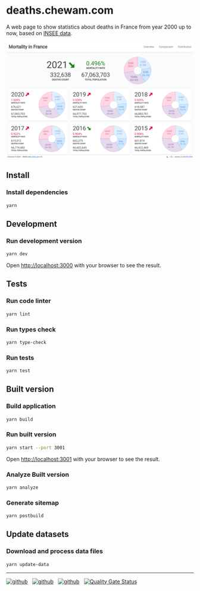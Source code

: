 # deaths.chewam.com

A web page to show statistics about deaths in France from year 2000 up to now, based on [INSEE data](https://www.data.gouv.fr/fr/datasets/fichier-des-personnes-decedees/).

![Preview](public/screenshot.png)

## Install
### Install dependencies

```bash
yarn
```
## Development
### Run development version

```bash
yarn dev
```

Open [http://localhost:3000](http://localhost:3000) with your browser to see the result.

## Tests
### Run code linter

```bash
yarn lint
```

### Run types check

```bash
yarn type-check
```

### Run tests

```bash
yarn test
```

## Built version
### Build application

```bash
yarn build
```

### Run built version

```bash
yarn start --port 3001
```

Open [http://localhost:3001](http://localhost:3001) with your browser to see the result.

### Analyze Built version

```bash
yarn analyze
```

### Generate sitemap

```bash
yarn postbuild
```

## Update datasets

### Download and process data files

```bash
yarn update-data
```
---

[![github](https://github.com/chewam/deaths/workflows/Quality/badge.svg)](https://github.com/chewam/deaths/actions?query=workflow%3AQuality) &nbsp; [![github](https://github.com/chewam/deaths/workflows/Release/badge.svg)](https://github.com/chewam/deaths/actions?query=workflow%3ARelease) &nbsp; [![github](https://github.com/chewam/deaths/workflows/CodeQL/badge.svg)](https://github.com/chewam/deaths/actions?query=workflow%3ACodeQL) &nbsp; [![Quality Gate Status](https://sonarcloud.io/api/project_badges/measure?project=chewam_deaths&metric=alert_status)](https://sonarcloud.io/summary/new_code?id=chewam_deaths)
